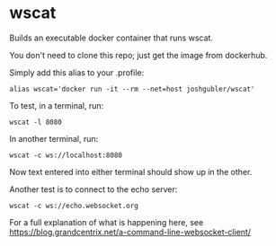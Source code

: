 # wscat
Builds an executable docker container that runs wscat.

You don't need to clone this repo; just get the image from dockerhub.

Simply add this alias to your .profile:
```
alias wscat='docker run -it --rm --net=host joshgubler/wscat'
```

To test, in a terminal, run:
```
wscat -l 8080
```

In another terminal, run:
```
wscat -c ws://localhost:8080
```

Now text entered into either terminal should show up in the other.

Another test is to connect to the echo server:
```
wscat -c ws://echo.websocket.org
```

For a full explanation of what is happening here, see https://blog.grandcentrix.net/a-command-line-websocket-client/
